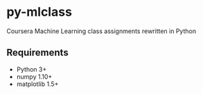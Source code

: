 # py-mlclass
Coursera Machine Learning class assignments rewritten in Python

## Requirements
- Python 3+
- numpy 1.10+
- matplotlib 1.5+
